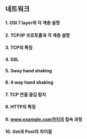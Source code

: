 ## 네트워크

#### 1. OSI 7 layer와 각 계층 설명
#### 2. TCP/IP 프로토콜과 각 계층 설명
#### 3. TCP의 특징
#### 4. SSL
#### 5. 3way hand shaking
#### 6. 4 way hand shaking
#### 7. TCP 연결 끊김 탐지
#### 8. HTTP의 특징
#### 9. www.example.com까지의 접속 과정
#### 10. Get과 Post의 차이점
